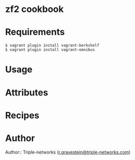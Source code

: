 # zf2 cookbook

# Requirements
    
    $ vagrant plugin install vagrant-berkshelf
    $ vagrant plugin install vagrant-omnibus

# Usage

# Attributes

# Recipes

# Author

Author:: Triple-networks (<r.gravestein@triple-networks.com>)
